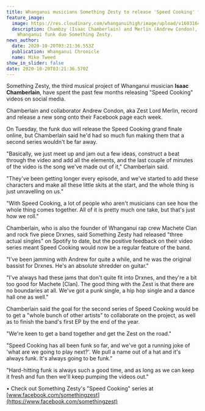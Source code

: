 ```yaml
---
title: Whanganui musicians Something Zesty to release 'Speed Cooking' finale online
feature_image:
  image: https://res.cloudinary.com/whanganuihigh/image/upload/v1603164117/News/Isaac_Chamberlain._chron_20.10.20.jpg
  description: Chambzy (Isaac Chamberlain) and Merlin (Andrew Condon), of
    Whanganui funk duo Something Zesty.
news_author:
  date: 2020-10-20T03:21:36.553Z
  publication: Whanganui Chronicle
  name: Mike Tweed
show_in_slider: false
date: 2020-10-20T03:21:36.570Z
---
```

Something Zesty, the third musical project of Whanganui musician **Isaac Chamberlain**, have spent the past few months releasing "Speed Cooking" videos on social media.

Chamberlain and collaborator Andrew Condon, aka Zest Lord Merlin, record and release a new song onto their Facebook page each week.

On Tuesday,
 the funk duo will release the Speed Cooking grand finale online, but Chamberlain said he'd had so much fun making them that a second series wouldn't be far away.

"Basically, we just meet up and jam out a few ideas, construct a beat through the video and add all the elements, and the last couple of minutes of the video is the song we've made out of it," Chamberlain said.

"They've been getting longer every episode, and we've started to add these characters and make all these little skits at the start, and the whole thing is just unravelling on us."

"With Speed Cooking, a lot of people who aren't musicians can see how the whole thing comes together. All of it is pretty much one take, but that's just how we roll."

Chamberlain, who is also the founder of Whanganui rap crew Machete Clan and rock five piece Drxnes,
 said Something Zesty had released "three actual singles" on Spotify to date, but the positive feedback on their video series meant Speed Cooking would now be a regular feature of the band.

"I've been jamming with Andrew for quite a while, and he was the original bassist for Drxnes. He's an absolute shredder on guitar."

"I've always had these jams that don't quite fit into Drxnes, and they're a bit too good for Machete \[Clan]. The good thing with the Zest is that there are no boundaries at all. We've got a punk single, a hip hop single and a dance hall one as well."

Chamberlain said the goal for the second series of Speed Cooking would be to get a "whole bunch of other artists" to collaborate on the project, as well as to finish the band's first EP by the end of the year.

"We're keen to get a band together and get the Zest on the road."

"Speed Cooking has all been funk so far, and we've got a running joke of 'what are we going to play next?'. We pull a name out of a hat and it's always funk. It's always going to be funk."

"Hard-hitting funk is always such a good time, and as long as we can keep it fresh and fun then we'll keep pumping the videos out."

• Check out Something Zesty's "Speed Cooking" series at [www.facebook.com/somethingzest](https://www.facebook.com/somethingzest)
